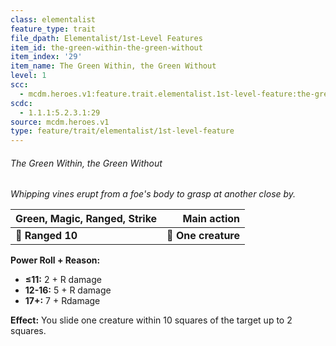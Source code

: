 ```yaml
---
class: elementalist
feature_type: trait
file_dpath: Elementalist/1st-Level Features
item_id: the-green-within-the-green-without
item_index: '29'
item_name: The Green Within, the Green Without
level: 1
scc:
  - mcdm.heroes.v1:feature.trait.elementalist.1st-level-feature:the-green-within-the-green-without
scdc:
  - 1.1.1:5.2.3.1:29
source: mcdm.heroes.v1
type: feature/trait/elementalist/1st-level-feature
---
```


###### The Green Within, the Green Without

*Whipping vines erupt from a foe's body to grasp at another close by.*

| **Green, Magic, Ranged, Strike** |     **Main action** |
| -------------------------------- | ------------------: |
| **📏 Ranged 10**                 | **🎯 One creature** |

**Power Roll + Reason:**

- **≤11:** 2 + R damage
- **12-16:** 5 + R damage
- **17+:** 7 + Rdamage

**Effect:** You slide one creature within 10 squares of the target up to 2 squares.
